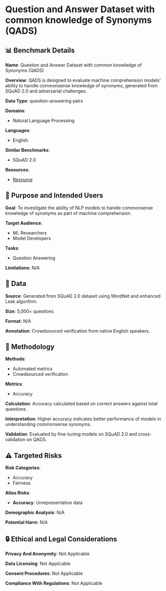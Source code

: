 # Question and Answer Dataset with common knowledge of Synonyms (QADS)

## 📊 Benchmark Details

**Name**: Question and Answer Dataset with common knowledge of Synonyms (QADS)

**Overview**: QADS is designed to evaluate machine comprehension models' ability to handle commonsense knowledge of synonyms, generated from SQuAD 2.0 and adversarial challenges.

**Data Type**: question-answering pairs

**Domains**:
- Natural Language Processing

**Languages**:
- English

**Similar Benchmarks**:
- SQuAD 2.0

**Resources**:
- [Resource](N/A)

## 🎯 Purpose and Intended Users

**Goal**: To investigate the ability of NLP models to handle commonsense knowledge of synonyms as part of machine comprehension.

**Target Audience**:
- ML Researchers
- Model Developers

**Tasks**:
- Question Answering

**Limitations**: N/A

## 💾 Data

**Source**: Generated from SQuAD 2.0 dataset using WordNet and enhanced Lesk algorithm.

**Size**: 5,000+ questions

**Format**: N/A

**Annotation**: Crowdsourced verification from native English speakers.

## 🔬 Methodology

**Methods**:
- Automated metrics
- Crowdsourced verification

**Metrics**:
- Accuracy

**Calculation**: Accuracy calculated based on correct answers against total questions.

**Interpretation**: Higher accuracy indicates better performance of models in understanding commonsense synonyms.

**Validation**: Evaluated by fine-tuning models on SQuAD 2.0 and cross-validation on QADS.

## ⚠️ Targeted Risks

**Risk Categories**:
- Accuracy
- Fairness

**Atlas Risks**:
- **Accuracy**: Unrepresentative data

**Demographic Analysis**: N/A

**Potential Harm**: N/A

## 🔒 Ethical and Legal Considerations

**Privacy And Anonymity**: Not Applicable

**Data Licensing**: Not Applicable

**Consent Procedures**: Not Applicable

**Compliance With Regulations**: Not Applicable
